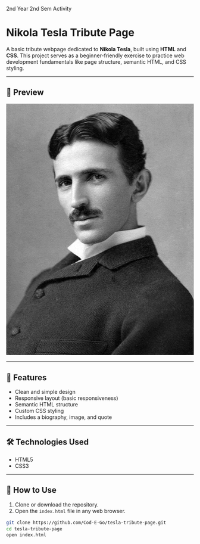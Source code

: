 2nd Year 2nd Sem Activity

# Nikola Tesla Tribute Page

A basic tribute webpage dedicated to **Nikola Tesla**, built using **HTML** and **CSS**. This project serves as a beginner-friendly exercise to practice web development fundamentals like page structure, semantic HTML, and CSS styling.

---

## 📸 Preview

![Screenshot of the Tribute Page](https://github.com/Cod-E-Go/NikolaTeslaTribute/blob/main/Zacal/images/logo.jpeg?raw=true)

---

## 🚀 Features

- Clean and simple design
- Responsive layout (basic responsiveness)
- Semantic HTML structure
- Custom CSS styling
- Includes a biography, image, and quote

---

## 🛠️ Technologies Used

- HTML5  
- CSS3  

---

## 📂 How to Use

1. Clone or download the repository.
2. Open the `index.html` file in any web browser.

```bash
git clone https://github.com/Cod-E-Go/tesla-tribute-page.git
cd tesla-tribute-page
open index.html


